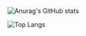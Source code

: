 ![Anurag's GitHub stats](https://github-readme-stats.vercel.app/api?username=yurioliveira1&show_icons=true&theme=transparent)

![Top Langs](https://github-readme-stats.vercel.app/api/top-langs/?username=yurioliveira1&layout=compact&theme=transparent)
